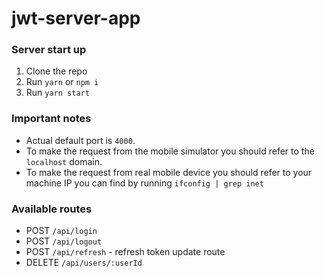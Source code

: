 # jwt-server-app

### Server start up

1. Clone the repo
2. Run `yarn` or `npm i`
3. Run `yarn start`

### Important notes
* Actual default port is `4000`.
* To make the request from the mobile simulator you should refer to the `localhost` domain.
* To make the request from real mobile device you should refer to your machine IP you can find by running `ifconfig | grep inet`

### Available routes

* POST `/api/login`
* POST `/api/logout`
* POST `/api/refresh` - refresh token update  route
* DELETE `/api/users/:userId`
